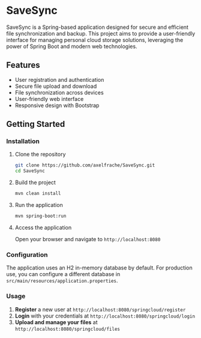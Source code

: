 # SaveSync

SaveSync is a Spring-based application designed for secure and efficient file synchronization and backup. This project aims to provide a user-friendly interface for managing personal cloud storage solutions, leveraging the power of Spring Boot and modern web technologies.

## Features

- User registration and authentication
- Secure file upload and download
- File synchronization across devices
- User-friendly web interface
- Responsive design with Bootstrap

## Getting Started

### Installation

1. Clone the repository

    ```sh
    git clone https://github.com/axelfrache/SaveSync.git
    cd SaveSync
    ```

2. Build the project

    ```sh
    mvn clean install
    ```

3. Run the application

    ```sh
    mvn spring-boot:run
    ```

4. Access the application

   Open your browser and navigate to `http://localhost:8080`

### Configuration

The application uses an H2 in-memory database by default. For production use, you can configure a different database in `src/main/resources/application.properties`.

### Usage

1. **Register** a new user at `http://localhost:8080/springcloud/register`
2. **Login** with your credentials at `http://localhost:8080/springcloud/login`
3. **Upload and manage your files** at `http://localhost:8080/springcloud/files`